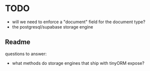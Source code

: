 # TODO

- will we need to enforce a "document" field for the document type?
- the postgresql/supabase storage engine

## Readme

questions to answer:

- what methods do storage engines that ship with tinyORM expose?
